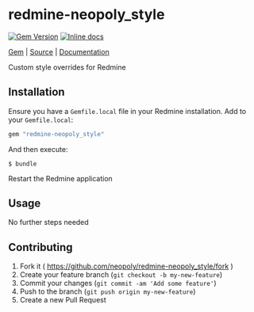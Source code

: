 [github]: https://github.com/neopoly/redmine-neopoly_style
[doc]: http://rubydoc.info/github/neopoly/redmine-neopoly_style/master/file/README.md
[gem]: https://rubygems.org/gems/redmine-neopoly_style
[gem-badge]: https://img.shields.io/gem/v/redmine-neopoly_style.svg
[inchpages]: https://inch-ci.org/github/neopoly/redmine-neopoly_style
[inchpages-badge]: https://inch-ci.org/github/neopoly/redmine-neopoly_style.svg?branch=master&style=flat

# redmine-neopoly_style

[![Gem Version][gem-badge]][gem]
[![Inline docs][inchpages-badge]][inchpages]

[Gem][gem] |
[Source][github] |
[Documentation][doc]

Custom style overrides for Redmine

## Installation

Ensure you have a `Gemfile.local` file in your Redmine installation. Add to your `Gemfile.local`:

```ruby
gem "redmine-neopoly_style"
```

And then execute:

```
$ bundle
```

Restart the Redmine application

## Usage

No further steps needed

## Contributing

1. Fork it ( https://github.com/neopoly/redmine-neopoly_style/fork )
2. Create your feature branch (`git checkout -b my-new-feature`)
3. Commit your changes (`git commit -am 'Add some feature'`)
4. Push to the branch (`git push origin my-new-feature`)
5. Create a new Pull Request
